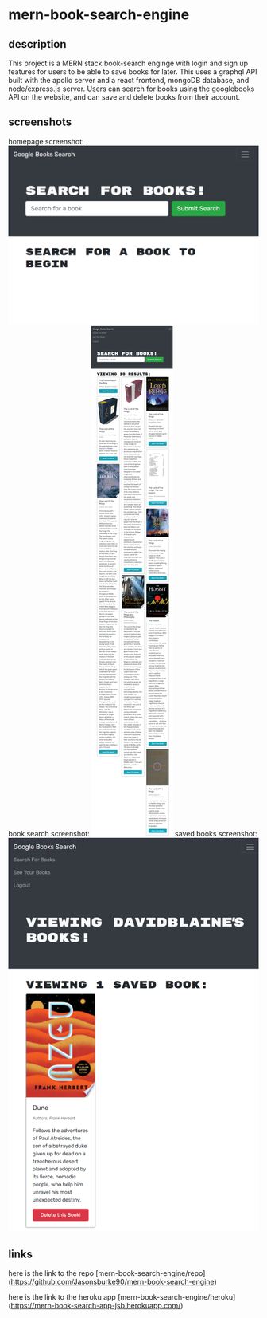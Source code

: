 # mern-book-search-engine

## description

This project is a MERN stack book-search enginge with login and sign up features for users to be able to save books for later. This uses a graphql API built with the apollo server and a react frontend, mongoDB database, and node/express.js server. Users can search for books using the googlebooks API on the website, and can save and delete books from their account.

## screenshots

homepage screenshot:
<img src="./assets/homepage.png">
book search screenshot:
<img src="./assets/booksearch.png">
saved books screenshot:
<img src="./assets/savedbooks.png">

## links

here is the link to the repo [mern-book-search-engine/repo] (https://github.com/Jasonsburke90/mern-book-search-engine)

here is the link to the heroku app [mern-book-search-engine/heroku] (https://mern-book-search-app-jsb.herokuapp.com/)
